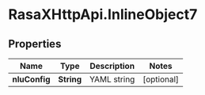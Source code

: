 # RasaXHttpApi.InlineObject7

## Properties

Name | Type | Description | Notes
------------ | ------------- | ------------- | -------------
**nluConfig** | **String** | YAML string | [optional] 


